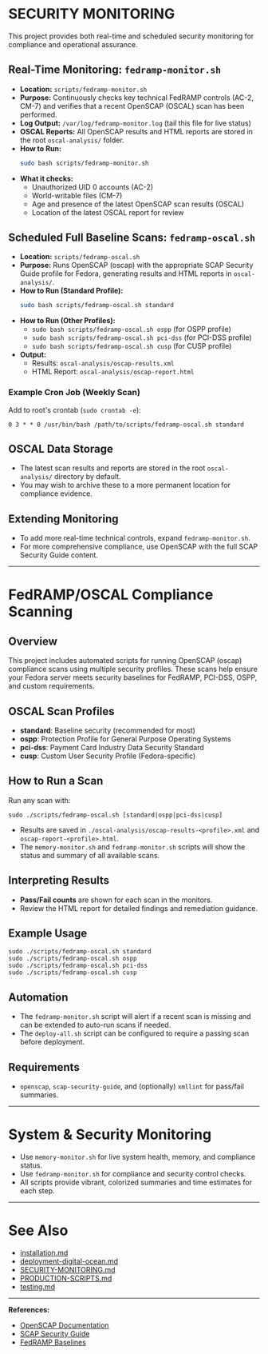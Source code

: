 # SECURITY MONITORING

This project provides both real-time and scheduled security monitoring for compliance and operational assurance.

## Real-Time Monitoring: `fedramp-monitor.sh`

- **Location:** `scripts/fedramp-monitor.sh`
- **Purpose:** Continuously checks key technical FedRAMP controls (AC-2, CM-7) and verifies that a recent OpenSCAP (OSCAL) scan has been performed.
- **Log Output:** `/var/log/fedramp-monitor.log` (tail this file for live status)
- **OSCAL Reports:** All OpenSCAP results and HTML reports are stored in the root `oscal-analysis/` folder.
- **How to Run:**
  ```bash
  sudo bash scripts/fedramp-monitor.sh
  ```
- **What it checks:**
  - Unauthorized UID 0 accounts (AC-2)
  - World-writable files (CM-7)
  - Age and presence of the latest OpenSCAP scan results (OSCAL)
  - Location of the latest OSCAL report for review

## Scheduled Full Baseline Scans: `fedramp-oscal.sh`

- **Location:** `scripts/fedramp-oscal.sh`
- **Purpose:** Runs OpenSCAP (oscap) with the appropriate SCAP Security Guide profile for Fedora, generating results and HTML reports in `oscal-analysis/`.
- **How to Run (Standard Profile):**
  ```bash
  sudo bash scripts/fedramp-oscal.sh standard
  ```
- **How to Run (Other Profiles):**
  - `sudo bash scripts/fedramp-oscal.sh ospp` (for OSPP profile)
  - `sudo bash scripts/fedramp-oscal.sh pci-dss` (for PCI-DSS profile)
  - `sudo bash scripts/fedramp-oscal.sh cusp` (for CUSP profile)
- **Output:**
  - Results: `oscal-analysis/oscap-results.xml`
  - HTML Report: `oscal-analysis/oscap-report.html`

### Example Cron Job (Weekly Scan)

Add to root's crontab (`sudo crontab -e`):
```
0 3 * * 0 /usr/bin/bash /path/to/scripts/fedramp-oscal.sh standard
```

## OSCAL Data Storage
- The latest scan results and reports are stored in the root `oscal-analysis/` directory by default.
- You may wish to archive these to a more permanent location for compliance evidence.

## Extending Monitoring
- To add more real-time technical controls, expand `fedramp-monitor.sh`.
- For more comprehensive compliance, use OpenSCAP with the full SCAP Security Guide content.

---

# FedRAMP/OSCAL Compliance Scanning

## Overview
This project includes automated scripts for running OpenSCAP (oscap) compliance scans using multiple security profiles. These scans help ensure your Fedora server meets security baselines for FedRAMP, PCI-DSS, OSPP, and custom requirements.

## OSCAL Scan Profiles
- **standard**: Baseline security (recommended for most)
- **ospp**: Protection Profile for General Purpose Operating Systems
- **pci-dss**: Payment Card Industry Data Security Standard
- **cusp**: Custom User Security Profile (Fedora-specific)

## How to Run a Scan
Run any scan with:

```
sudo ./scripts/fedramp-oscal.sh [standard|ospp|pci-dss|cusp]
```

- Results are saved in `./oscal-analysis/oscap-results-<profile>.xml` and `oscap-report-<profile>.html`.
- The `memory-monitor.sh` and `fedramp-monitor.sh` scripts will show the status and summary of all available scans.

## Interpreting Results
- **Pass/Fail counts** are shown for each scan in the monitors.
- Review the HTML report for detailed findings and remediation guidance.

## Example Usage
```
sudo ./scripts/fedramp-oscal.sh standard
sudo ./scripts/fedramp-oscal.sh ospp
sudo ./scripts/fedramp-oscal.sh pci-dss
sudo ./scripts/fedramp-oscal.sh cusp
```

## Automation
- The `fedramp-monitor.sh` script will alert if a recent scan is missing and can be extended to auto-run scans if needed.
- The `deploy-all.sh` script can be configured to require a passing scan before deployment.

## Requirements
- `openscap`, `scap-security-guide`, and (optionally) `xmllint` for pass/fail summaries.

---

# System & Security Monitoring

- Use `memory-monitor.sh` for live system health, memory, and compliance status.
- Use `fedramp-monitor.sh` for compliance and security control checks.
- All scripts provide vibrant, colorized summaries and time estimates for each step.

---

# See Also
- [installation.md](installation.md)
- [deployment-digital-ocean.md](deployment-digital-ocean.md)
- [SECURITY-MONITORING.md](SECURITY-MONITORING.md)
- [PRODUCTION-SCRIPTS.md](PRODUCTION-SCRIPTS.md)
- [testing.md](testing.md)

---

**References:**
- [OpenSCAP Documentation](https://www.open-scap.org/tools/openscap-base/)
- [SCAP Security Guide](https://github.com/ComplianceAsCode/content)
- [FedRAMP Baselines](https://www.fedramp.gov/documents/)
